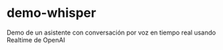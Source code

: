 # demo-whisper
Demo de un asistente con conversación por voz en tiempo real usando Realtime de OpenAI
